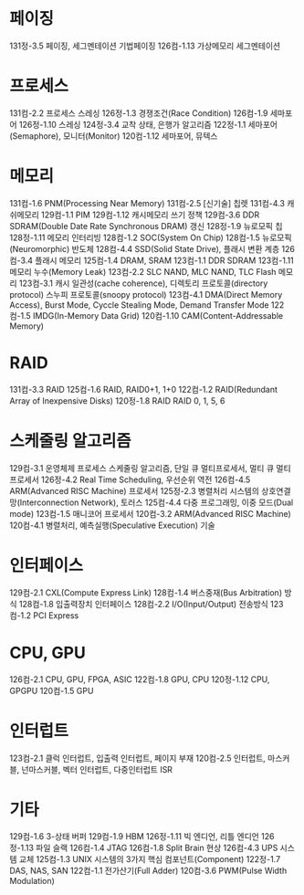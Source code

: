 # 페이징
131정-3.5 페이징, 세그멘테이션 기법페이징
126컴-1.13 가상메모리 세그멘테이션

# 프로세스
131컴-2.2 프로세스 스레싱
126정-1.3 경쟁조건(Race Condition)
126컴-1.9 세마포어
126정-1.10 스레싱
124정-3.4 교착 상태, 은행가 알고리즘
122정-1.1 세마포어(Semaphore), 모니터(Monitor)
120컴-1.12 세마포어, 뮤텍스

# 메모리
131컴-1.6 PNM(Processing Near Memory)
131컴-2.5 [신기술] 칩렛
131컴-4.3 캐쉬메모리
129컴-1.1 PIM
129컴-1.12 캐시메모리 쓰기 정책
129컴-3.6 DDR SDRAM(Double Date Rate Synchronous DRAM) 갱신
128정-1.9 뉴로모픽 칩
128정-1.11 메모리 인터리빙
128컴-1.2 SOC(System On Chip)
128컴-1.5 뉴로모픽(Neuromorphic) 반도체
128컴-4.4 SSD(Solid State Drive), 플래시 변환 계층
126컴-3.4 플래시 메모리
125컴-1.4 DRAM, SRAM
123컴-1.1 DDR SDRAM
123컴-1.11 메모리 누수(Memory Leak)
123컴-2.2 SLC NAND, MLC NAND, TLC Flash 메모리
123컴-3.1 캐시 일관성(cache coherence), 디렉토리 프로토콜(directory protocol) 스누피 프로토콜(snoopy protocol)
123컴-4.1 DMA(Direct Memory Access), Burst Mode, Cyccle Stealing Mode, Demand Transfer Mode
122컴-1.5 IMDG(In-Memory Data Grid)
120컴-1.10 CAM(Content-Addressable Memory)

# RAID
131컴-3.3 RAID
125컴-1.6 RAID, RAID0+1, 1+0
122컴-1.2 RAID(Redundant Array of Inexpensive Disks)
120정-1.8 RAID RAID 0, 1, 5, 6

# 스케줄링 알고리즘
129컴-3.1 운영체제 프로세스 스케줄링 알고리즘, 단일 큐 멀티프로세서, 멀티 큐 멀티프로세서
126정-4.2 Real Time Scheduling, 우선순위 역전
126컴-4.5 ARM(Advanced RISC Machine) 프로세서
125정-2.3 병렬처리 시스템의 상호연결망(Interconnection Network), 토러스
125컴-4.4 다중 프로그래밍, 이중 모드(Dual mode)
123컴-1.5 매니코어 프로세서
120컴-3.2 ARM(Advanced RISC Machine)
120컴-4.1 병렬처리, 예측실행(Speculative Execution) 기술

# 인터페이스
129컴-2.1 CXL(Compute Express Link)
128컴-1.4 버스중재(Bus Arbitration) 방식
128컴-1.8 입출력장치 인터페이스
128컴-2.2 I/O(Input/Output) 전송방식
123컴-1.2 PCI Express

# CPU, GPU
126컴-2.1 CPU, GPU, FPGA, ASIC
122컴-1.8 GPU, CPU
120정-1.12 CPU, GPGPU
120컴-1.5 GPU

# 인터럽트
123컴-2.1 클럭 인터럽트, 입출력 인터럽트, 페이지 부재
120컴-2.5 인터럽트, 마스커블, 넌마스커블, 벡터 인터럽트, 다중인터럽트 ISR

# 기타
129컴-1.6 3-상태 버퍼
129컴-1.9 HBM
126정-1.11 빅 엔디언, 리틀 엔디언
126정-1.13 파일 슬랙
126컴-1.4 JTAG
126컴-1.8 Split Brain 현상
126컴-4.3 UPS 시스템 교체
125컴-1.3 UNIX 시스템의 3가지 핵심 컴포넌트(Component)
122정-1.7 DAS, NAS, SAN
122컴-1.1 전가산기(Full Adder)
120컴-3.6 PWM(Pulse Width Modulation)